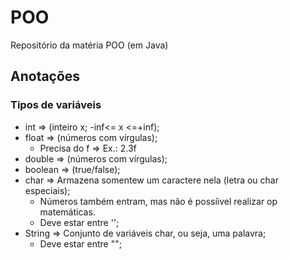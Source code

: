 # POO
Repositório da matéria POO (em Java)

## Anotações
### Tipos de variáveis
* int => (inteiro x; -inf<= x <=+inf);
* float => (números com vírgulas);
    * Precisa do f => Ex.: 2.3f
* double => (números com vírgulas);
* boolean => (true/false);
* char => Armazena somentew um caractere nela (letra ou char especiais);
    * Números também entram, mas não é possíivel realizar op matemáticas.
    * Deve estar entre '';
* String => Conjunto de variáveis char, ou seja, uma palavra;
    *  Deve estar entre "";